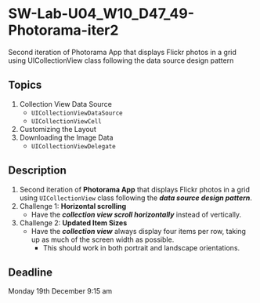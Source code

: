 # SW-Lab-U04_W10_D47_49-Photorama-iter2
Second iteration of Photorama App that displays Flickr photos in a grid using UICollectionView class following the data source design pattern

## Topics
1. Collection View Data Source
   - `UICollectionViewDataSource`
   - `UICollectionViewCell`
2. Customizing the Layout
3. Downloading the Image Data
   - `UICollectionViewDelegate`


## Description
1. Second iteration of **Photorama App** that displays Flickr photos in a grid using `UICollectionView` class following the _**data source design pattern**_. 
2. Challenge 1: **Horizontal scrolling**
   - Have the _**collection view scroll horizontally**_ instead of vertically.
3. Challenge 2: **Updated Item Sizes**
   - Have the _**collection view**_ always display four items per row, taking up as much of the screen width as possible. 
     - This should work in both portrait and landscape orientations.


## Deadline 
Monday 19th December 9:15 am

